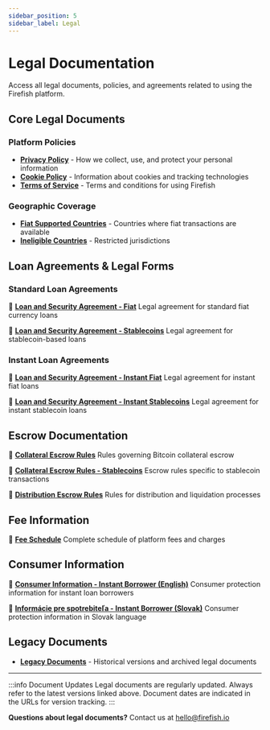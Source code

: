 ```yaml
---
sidebar_position: 5
sidebar_label: Legal
---
```


# Legal Documentation

Access all legal documents, policies, and agreements related to using the Firefish platform.

## Core Legal Documents

### Platform Policies

- **[Privacy Policy](legal/privacy-policy)** - How we collect, use, and protect your personal information
- **[Cookie Policy](legal/cookie-policy)** - Information about cookies and tracking technologies
- **[Terms of Service](legal/terms-of-service)** - Terms and conditions for using Firefish

### Geographic Coverage

- **[Fiat Supported Countries](legal/fiat-supported-countries)** - Countries where fiat transactions are available
- **[Ineligible Countries](legal/ineligible-countries)** - Restricted jurisdictions

## Loan Agreements & Legal Forms

### Standard Loan Agreements

📝 **[Loan and Security Agreement - Fiat](https://app.firefish.io/pdf/2025-02-19/loan-and-security-agreement-fiat.pdf)**
Legal agreement for standard fiat currency loans

📝 **[Loan and Security Agreement - Stablecoins](https://app.firefish.io/pdf/2025-02-19/loan-and-security-agreement-stables.pdf)**
Legal agreement for stablecoin-based loans

### Instant Loan Agreements

📝 **[Loan and Security Agreement - Instant Fiat](https://app.firefish.io/pdf/2025-02-19/loan-and-security-agreement-instant.pdf)**
Legal agreement for instant fiat loans

📝 **[Loan and Security Agreement - Instant Stablecoins](https://app.firefish.io/pdf/2025-03-25/loan-and-security-agreement-instant-stables.pdf)**
Legal agreement for instant stablecoin loans

## Escrow Documentation

📝 **[Collateral Escrow Rules](https://app.firefish.io/pdf/2025-02-19/collateral-escrow-rules.pdf)**
Rules governing Bitcoin collateral escrow

📝 **[Collateral Escrow Rules - Stablecoins](https://app.firefish.io/pdf/2025-02-19/collateral-escrow-rules-stables.pdf)**
Escrow rules specific to stablecoin transactions

📝 **[Distribution Escrow Rules](https://app.firefish.io/pdf/2025-02-19/distribution-escrow-rules.pdf)**
Rules for distribution and liquidation processes

## Fee Information

📝 **[Fee Schedule](https://app.firefish.io/pdf/2025-02-19/fee-schedule.pdf)**
Complete schedule of platform fees and charges

## Consumer Information

📝 **[Consumer Information - Instant Borrower (English)](https://app.firefish.io/pdf/2025-03-25/consumer-information-instant-borrower.pdf)**
Consumer protection information for instant loan borrowers

📝 **[Informácie pre spotrebiteľa - Instant Borrower (Slovak)](https://app.firefish.io/pdf/2025-03-25/informacie-pre-spotrebitela-instant-borrower.pdf)**
Consumer protection information in Slovak language

## Legacy Documents

- **[Legacy Documents](legal/legacy-documents)** - Historical versions and archived legal documents

---

:::info Document Updates
Legal documents are regularly updated. Always refer to the latest versions linked above. Document dates are indicated in the URLs for version tracking.
:::

**Questions about legal documents?** Contact us at [hello@firefish.io](mailto:hello@firefish.io?subject=Legal%20Documentation%20Inquiry)